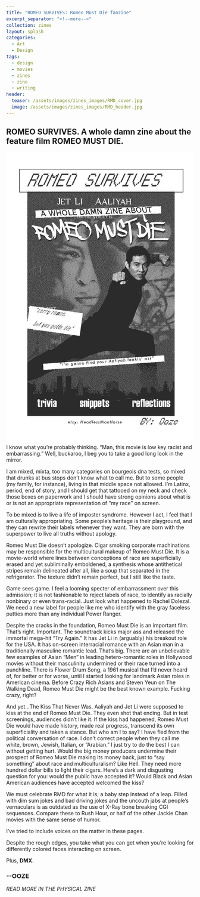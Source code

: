 ```yaml
---
title: "ROMEO SURVIVES: Romeo Must Die fanzine"
excerpt_separator: "<!--more-->"
collection: zines
layout: splash
categories:
  - Art
  - Design
tags:
  - design
  - movies
  - zines
  - zine
  - writing
header:
  teaser: /assets/images/zines_images/RMD_cover.jpg
  image: /assets/images/zines_images/RMD_header.jpg
---
```

## ROMEO SURVIVES. A whole damn zine about the feature film ROMEO MUST DIE.  

<div class="image-container">
  <img src="/assets/images/zines_images/RMD_cover.jpg" alt="cover of the zine">
</div>
I know what you’re probably thinking. “Man, this movie is low key racist and embarrassing.” Well, buckaroo, I beg you to take a good long look in the mirror.

I am mixed, mixta,  too many categories on bourgeois dna tests, so mixed that drunks at bus stops don’t know what to call me. But to some  people (my  family, for instance), living in that middle space not allowed. I’m Latinx, period, end of story, and I should get that tattooed on my neck and check those boxes on paperwork and I should have strong opinions about what is or is not an appropriate representation of “my race” on screen. 

To be mixed is to live a life of imposter syndrome. However I act, I feel that I am culturally appropriating.  Some people’s heritage is their playground, and they can rewrite their labels whenever they want. They are born with the superpower to live all truths without apology.      

Romeo Must Die doesn’t apologize. Cigar smoking corporate machinations may be responsible for the multicultural makeup of Romeo Must Die. It is a movie-world where lines between conceptions of race are superficially erased and yet subliminally emboldened, a synthesis whose antithetical stripes remain delineated after all, like a soup that separated in the refrigerator. The texture didn’t remain perfect, but I still like the taste.

Game sees game. I feel a looming specter of embarrassment over this admission; it is not fashionable to reject labels of race, to identify as racially nonbinary or even trans-racial. Just look what happened to Rachel Dolezal. We need a new label for people like me who identify with the gray faceless putties more than any individual Power Ranger. 

Despite the cracks in the foundation, Romeo Must Die is an important film. That’s right. Important. The soundtrack kicks major ass and released the immortal mega-hit “Try Again.” It has Jet Li in (arguably) his breakout role for the USA. It has on-screen interracial romance with an Asian man in a traditionally masculine romantic lead. That’s big. There are an unbelievable few examples of Asian “Men” in leading hetero-romantic roles in Hollywood movies without their masculinity undermined or their race turned into a punchline. There is Flower Drum Song, a 1961 musical that I’d never heard of, for better or for worse, until I started looking for landmark Asian roles in American cinema. Before Crazy Rich Asians and Steven Yeun on The Walking Dead, Romeo Must Die might be the best known example. Fucking crazy, right? 

And yet...The Kiss That Never Was. Aaliyah and Jet Li were supposed to kiss at the end of Romeo Must Die. They even shot that ending. But in test screenings, audiences didn’t like it. If the kiss had happened, Romeo Must Die would have made history, made real progress, transcend its own superficiality and taken a stance. But who am I to say? I have fled from the political conversation of race. I don’t correct people when they call me white, brown, Jewish, Italian, or “Arabian.” I just try to do the best I can without getting hurt. Would the big money producers undermine their prospect of Romeo Must Die making its money back, just to “say something” about race and multiculturalism? Like Hell. They need more hundred dollar bills to light their cigars. Here’s a dark and disgusting question for you: would the public have accepted it? Would Black and Asian American audiences have accepted welcomed the kiss? 

We must celebrate RMD for what it is; a baby step instead of a leap. Filled with dim sum jokes and  bad driving jokes and the uncouth jabs at people’s vernaculars is as outdated as the use of X-Ray bone breaking CGI sequences. Compare these to Rush Hour, or half of the other Jackie Chan movies with the same sense of humor. 

I’ve tried to include voices on the matter in these pages.

Despite the rough edges, you take what you can get when you’re looking for differently colored faces interacting on screen.  

Plus, **DMX.**

### --OOZE
*READ MORE IN THE PHYSICAL ZINE*
